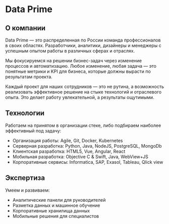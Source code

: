 # Data Prime

## О компании
Data Prime — это распределенная по России команда профессионалов в своих областях. Разработчики, аналитики, дизайнеры и менеджеры с успешным опытом работы в различных сферах и отраслях.

Мы фокусируемся на решении бизнес-задач через изменение процессов и автоматизацию. Любое изменение, любая задача — это понятные метрики и KPI для бизнеса, которые должны вырасти по результатам проекта.

Каждый проект для наших сотрудников — это не рутина, а возможность реализовать эффективное решение на стыке технологий и отраслевого опыта. Это делает работу увлекательной, а результаты ощутимыми.

## Технологии
Работаем на принятом в организации стеке, либо подбираем наиболее эффективный под задачу:

- Организация работы: Agile, Git, Docker, Kubernetes
- Серверная разработка: Python, Java, NodeJS, PostgreSQL, MongoDb
- Клиентская разработка: HTML5, Vue, Angular, React
- Мобильная разработка: Objective C & Swift, Java, WebView+JS
- Корпоративные сервисы: Informatica, SAP, Exasol, Tableau, Qlick view

## Экспертиза
Умеем и развиваем:

- Аналитические панели для руководителей
- Разметка данных и машинное обучение
- Корпоративные хранилища данных
- Мобильные решения для специалистов
